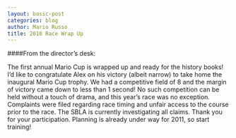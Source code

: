 ```yaml
---
layout: basic-post
categories: blog
author: Mario Russo
title: 2010 Race Wrap Up
---
```

####From the director’s desk:

The first annual Mario Cup is wrapped up and ready for the history books! I’d like to congratulate Alex on his victory (albeit narrow) to take home the inaugural Mario Cup trophy. We had a competitive field of 8 and the margin of victory came down to less than 1 second! No such competition can be held without a touch of drama, and this year’s race was no exception.  Complaints were filed regarding race timing and unfair access to the course prior to the race.  The SBLA is currently investigating all claims. Thank you for your participation.  Planning is already under way for 2011, so start training!